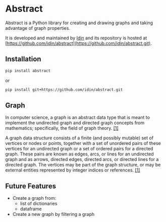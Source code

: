 # Abstract
Abstract is a Python library for creating and drawing graphs 
and taking advantage of graph properties.

It is developed and maintained by [Idin](https://github.com/idin) 
and its repository is hosted at 
[https://github.com/idin/abstract](https://github.com/idin/abstract.git).

## Installation

```bash
pip install abstract
```
or
```bash
pip install git+https://github.com/idin/abstract.git
```


## Graph

In computer science, a graph is an abstract data type that 
is meant to implement the undirected graph and directed graph 
concepts from mathematics; specifically, the field of graph theory. 
[[1]](https://en.wikipedia.org/wiki/Graph_(abstract_data_type))

A graph data structure consists of a finite (and possibly mutable) 
set of vertices or nodes or points, together with a set of 
unordered pairs of these vertices for an undirected graph or 
a set of ordered pairs for a directed graph. These pairs are known 
as edges, arcs, or lines for an undirected graph and as arrows, 
directed edges, directed arcs, or directed lines for a directed graph. 
The vertices may be part of the graph structure, or may be external 
entities represented by integer indices or references. 
[[1]](https://en.wikipedia.org/wiki/Graph_(abstract_data_type))

## Future Features

* Create a graph from:
  * list of dictionaries
  * dataframe
* Create a new graph by filtering a graph
